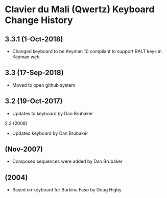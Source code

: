 Clavier du Mali (Qwertz) Keyboard Change History
=======================

3.3.1 (1-Oct-2018)
------------------
* Changed keyboard to be Keyman 10 compliant to support RALT keys in Keyman web

3.3 (17-Sep-2018)
------------------
* Moved to open github system

3.2 (19-Oct-2017)
-----------------
* Updates to keyboard by Dan Brubaker

2.2 (2008)
* Updated keyboard by Dan Brubaker

(Nov-2007)
------
* Composed sequences were added by Dan Brubaker

(2004)
------
*  Based on keyboard for Burkina Faso by Doug Higby